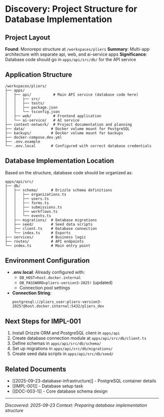 # Discovery: Project Structure for Database Implementation

## Project Layout
**Found**: Monorepo structure at `/workspaces/pliers`
**Summary**: Multi-app architecture with separate api, web, and ai-service apps
**Significance**: Database code should go in `apps/api/src/db/` for the API service

## Application Structure
```
/workspaces/pliers/
├── apps/
│   ├── api/          # Main API service (database code here)
│   │   ├── src/
│   │   ├── tests/
│   │   ├── package.json
│   │   └── tsconfig.json
│   ├── web/          # Frontend application
│   └── ai-service/   # AI service
├── context-network/  # Project documentation and planning
├── data/            # Docker volume mount for PostgreSQL
├── backups/         # Docker volume mount for backups
├── docker-compose.dev.yml
├── .env.example
└── .env.local       # Configured with correct database credentials
```

## Database Implementation Location
Based on the structure, database code should be organized as:
```
apps/api/src/
├── db/
│   ├── schema/      # Drizzle schema definitions
│   │   ├── organizations.ts
│   │   ├── users.ts
│   │   ├── forms.ts
│   │   ├── submissions.ts
│   │   ├── workflows.ts
│   │   └── events.ts
│   ├── migrations/  # Database migrations
│   ├── seed/        # Seed data scripts
│   ├── client.ts    # Database connection
│   └── index.ts     # Exports
├── services/        # Business logic
├── routes/          # API endpoints
└── index.ts         # Main entry point
```

## Environment Configuration
- **.env.local**: Already configured with:
  - `DB_HOST=host.docker.internal`
  - `DB_PASSWORD=pliers-version3-2025!` (updated)
  - Connection pool settings
- **Connection String**:
  ```
  postgresql://pliers_user:pliers-version3-2025!@host.docker.internal:5432/pliers_dev
  ```

## Next Steps for IMPL-001
1. Install Drizzle ORM and PostgreSQL client in `apps/api`
2. Create database connection module at `apps/api/src/db/client.ts`
3. Define schemas in `apps/api/src/db/schema/`
4. Set up migrations in `apps/api/src/db/migrations/`
5. Create seed data scripts in `apps/api/src/db/seed/`

## Related Documents
- [[2025-09-23-database-infrastructure]] - PostgreSQL container details
- [[IMPL-001]] - Database setup task
- [[DOC-003-1]] - Core database schema design

---
*Discovered: 2025-09-23*
*Context: Preparing database implementation structure*